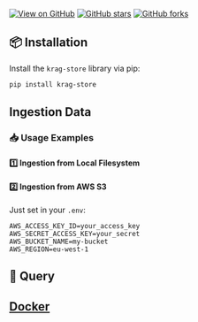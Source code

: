 [![View on GitHub](https://img.shields.io/badge/View%20on-GitHub-181717?style=for-the-badge&logo=github)](https://github.com/gzileni/kgrag-store)
[![GitHub stars](https://img.shields.io/github/stars/gzileni/kgrag-store?style=social)](https://github.com/gzileni/kgrag-store/stargazers)
[![GitHub forks](https://img.shields.io/github/forks/gzileni/kgrag-store?style=social)](https://github.com/gzileni/kgrag-store/network)

## 📦 Installation

Install the `krag-store` library via pip:

```bash
pip install krag-store
```                

## Ingestion Data

### 📥 Usage Examples

#### 1️⃣ Ingestion from Local Filesystem

#### 2️⃣ Ingestion from AWS S3

Just set in your `.env`:

```env
AWS_ACCESS_KEY_ID=your_access_key
AWS_SECRET_ACCESS_KEY=your_secret
AWS_BUCKET_NAME=my-bucket
AWS_REGION=eu-west-1
```

## 🧠 Query

## [Docker](./docker/README.md)


